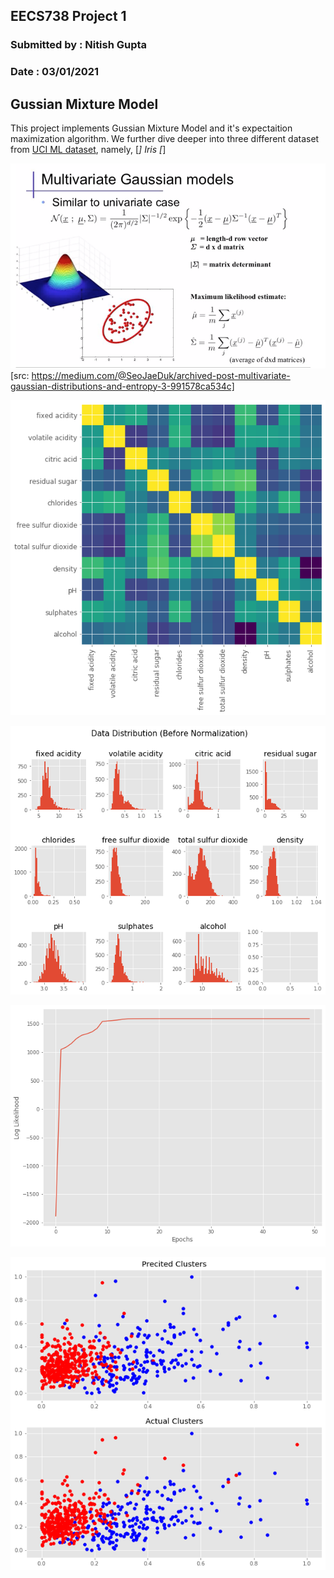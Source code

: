 ## EECS738 Project 1
### Submitted by  : Nitish Gupta
### Date          : 03/01/2021


## Gussian Mixture Model
This project implements Gussian Mixture Model and it's expectaition maximization algorithm. We further dive deeper into three different dataset from [UCI ML dataset](https://archive.ics.uci.edu/ml/datasets.php), namely,
[*] Iris
[*] 

![GMM](./images/gmm.png)  
[src: https://medium.com/@SeoJaeDuk/archived-post-multivariate-gaussian-distributions-and-entropy-3-991578ca534c]  


![corr](./images/data3_corr.png)  

![hist](./images/data3_hist.png)  

![log](./images/data1_loglike.png)  

![predict](./images/data2_pred.png)  
